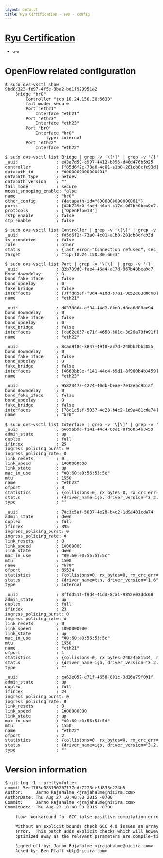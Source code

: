 ```yaml
---
layout: default
title: Ryu Certification - ovs - config
---
```

# [Ryu Certification](http://osrg.github.io/ryu/certification.html)
* ovs 

# OpenFlow related configuration
<pre>
$ sudo ovs-vsctl show
9bd8d323-fd97-4f5e-9ba2-bd1f923951a2
    Bridge "br0"
        Controller "tcp:10.24.150.30:6633"
        fail_mode: secure
        Port "eth21"
            Interface "eth21"
        Port "eth23"
            Interface "eth23"
        Port "br0"
            Interface "br0"
                type: internal
        Port "eth22"
            Interface "eth22"

$ sudo ovs-vsctl list Bridge | grep -v '\[\]' | grep -v '{}'
_uuid               : e83a7d59-c997-4412-b996-d48d476b5925
controller          : [f85d6f2c-73a0-4c01-a1b8-281cb8cfe93d]
datapath_id         : "0000000000000001"
datapath_type       : netdev
datapath_version    : "<built-in>"
fail_mode           : secure
mcast_snooping_enable: false
name                : "br0"
other_config        : {datapath-id="0000000000000001"}
ports               : [82b739d0-fae4-46a4-a17d-967b48bea9c7, 8cad9f8d-3847-49f8-ad7d-240bb2bb2855, 95823473-4274-40db-beae-7e12e5c9b1af, d6378864-ef34-44d2-80e0-d8ea6d80ae94]
protocols           : ["OpenFlow13"]
rstp_enable         : false
stp_enable          : false

$ sudo ovs-vsctl list Controller | grep -v '\[\]' | grep -v '{}'
_uuid               : f85d6f2c-73a0-4c01-a1b8-281cb8cfe93d
is_connected        : false
role                : other
status              : {last_error="Connection refused", sec_since_disconnect="2", state=BACKOFF}
target              : "tcp:10.24.150.30:6633"

$ sudo ovs-vsctl list Port | grep -v '\[\]' | grep -v '{}'
_uuid               : 82b739d0-fae4-46a4-a17d-967b48bea9c7
bond_downdelay      : 0
bond_fake_iface     : false
bond_updelay        : 0
fake_bridge         : false
interfaces          : [3ffdd51f-f9d4-41dd-87a1-9852e03ddc68]
name                : "eth21"

_uuid               : d6378864-ef34-44d2-80e0-d8ea6d80ae94
bond_downdelay      : 0
bond_fake_iface     : false
bond_updelay        : 0
fake_bridge         : false
interfaces          : [ca62e057-e71f-4658-801c-3d26a79f091f]
name                : "eth22"

_uuid               : 8cad9f8d-3847-49f8-ad7d-240bb2bb2855
bond_downdelay      : 0
bond_fake_iface     : false
bond_updelay        : 0
fake_bridge         : false
interfaces          : [6669bb9e-f141-44c4-89d1-8f960b4b3459]
name                : "eth23"

_uuid               : 95823473-4274-40db-beae-7e12e5c9b1af
bond_downdelay      : 0
bond_fake_iface     : false
bond_updelay        : 0
fake_bridge         : false
interfaces          : [78c1c5af-5037-4e28-b4c2-1d9a481cda74]
name                : "br0"

$ sudo ovs-vsctl list Interface | grep -v '\[\]' | grep -v '{}'
_uuid               : 6669bb9e-f141-44c4-89d1-8f960b4b3459
admin_state         : up
duplex              : full
ifindex             : 25
ingress_policing_burst: 0
ingress_policing_rate: 0
link_resets         : 0
link_speed          : 1000000000
link_state          : up
mac_in_use          : "00:60:e0:56:53:5e"
mtu                 : 1550
name                : "eth23"
ofport              : 3
statistics          : {collisions=0, rx_bytes=0, rx_crc_err=0, rx_dropped=0, rx_errors=0, rx_frame_err=0, rx_over_err=0, rx_packets=0, tx_bytes=1176922500, tx_dropped=0, tx_errors=0, tx_packets=784615}
status              : {driver_name=igb, driver_version="3.2.10-k", firmware_version="2.10-9"}
type                : ""

_uuid               : 78c1c5af-5037-4e28-b4c2-1d9a481cda74
admin_state         : down
duplex              : full
ifindex             : 395
ingress_policing_burst: 0
ingress_policing_rate: 0
link_resets         : 0
link_speed          : 10000000
link_state          : down
mac_in_use          : "00:60:e0:56:53:5c"
mtu                 : 1500
name                : "br0"
ofport              : 65534
statistics          : {collisions=0, rx_bytes=0, rx_crc_err=0, rx_dropped=0, rx_errors=0, rx_frame_err=0, rx_over_err=0, rx_packets=0, tx_bytes=0, tx_dropped=0, tx_errors=0, tx_packets=0}
status              : {driver_name=tun, driver_version="1.6", firmware_version="N/A"}
type                : internal

_uuid               : 3ffdd51f-f9d4-41dd-87a1-9852e03ddc68
admin_state         : up
duplex              : full
ifindex             : 23
ingress_policing_burst: 0
ingress_policing_rate: 0
link_resets         : 0
link_speed          : 1000000000
link_state          : up
mac_in_use          : "00:60:e0:56:53:5c"
mtu                 : 1550
name                : "eth21"
ofport              : 1
statistics          : {collisions=0, rx_bytes=24024581534, rx_crc_err=0, rx_dropped=0, rx_errors=0, rx_frame_err=0, rx_over_err=0, rx_packets=16026376, tx_bytes=0, tx_dropped=0, tx_errors=0, tx_packets=0}
status              : {driver_name=igb, driver_version="3.2.10-k", firmware_version="2.10-9"}
type                : ""

_uuid               : ca62e057-e71f-4658-801c-3d26a79f091f
admin_state         : up
duplex              : full
ifindex             : 24
ingress_policing_burst: 0
ingress_policing_rate: 0
link_resets         : 0
link_speed          : 1000000000
link_state          : up
mac_in_use          : "00:60:e0:56:53:5d"
mtu                 : 1550
name                : "eth22"
ofport              : 2
statistics          : {collisions=0, rx_bytes=0, rx_crc_err=0, rx_dropped=0, rx_errors=0, rx_frame_err=0, rx_over_err=0, rx_packets=0, tx_bytes=18089315792, tx_dropped=0, tx_errors=0, tx_packets=12064077}
status              : {driver_name=igb, driver_version="3.2.10-k", firmware_version="2.10-9"}
type                : ""
</pre>

# Version information
<pre>
$ git log -1 --pretty=fuller
commit 5ecf765c088190267137cdc7223ce3d835d224b5
Author:     Jarno Rajahalme &lt;jrajahalme@nicira.com&gt;
AuthorDate: Thu Aug 27 10:48:03 2015 -0700
Commit:     Jarno Rajahalme &lt;jrajahalme@nicira.com&gt;
CommitDate: Thu Aug 27 10:48:03 2015 -0700

    flow: Workaround for GCC false-positive compilation error.
    
    Without an explicit bounds check GCC 4.9 issues an array out of bounds
    error.  This patch adds explicit checks which will however be
    optimized away as the relevant parameters are compile-time constants.
    
    Signed-off-by: Jarno Rajahalme &lt;jrajahalme@nicira.com&gt;
    Acked-by: Ben Pfaff &lt;blp@nicira.com&gt;
</pre>
